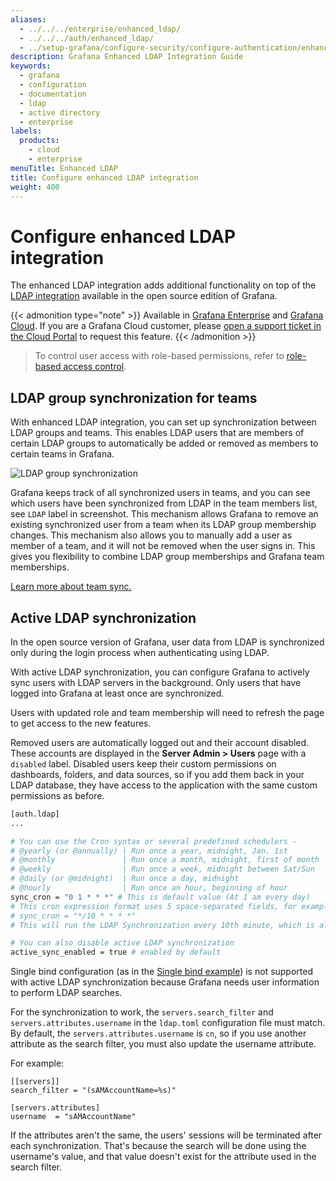 ```yaml
---
aliases:
  - ../../../enterprise/enhanced_ldap/
  - ../../../auth/enhanced_ldap/
  - ../setup-grafana/configure-security/configure-authentication/enhanced_ldap/  
description: Grafana Enhanced LDAP Integration Guide
keywords:
  - grafana
  - configuration
  - documentation
  - ldap
  - active directory
  - enterprise
labels:
  products:
    - cloud
    - enterprise
menuTitle: Enhanced LDAP
title: Configure enhanced LDAP integration
weight: 400
---
```


# Configure enhanced LDAP integration

The enhanced LDAP integration adds additional functionality on top of the [LDAP integration](../ldap/) available in the open source edition of Grafana.

{{< admonition type="note" >}}
Available in [Grafana Enterprise](../../../../introduction/grafana-enterprise/) and [Grafana Cloud](/docs/grafana-cloud).
If you are a Grafana Cloud customer, please [open a support ticket in the Cloud Portal](/profile/org#support) to request this feature.
{{< /admonition >}}

> To control user access with role-based permissions, refer to [role-based access control](../../../../administration/roles-and-permissions/access-control/).

## LDAP group synchronization for teams

With enhanced LDAP integration, you can set up synchronization between LDAP groups and teams. This enables LDAP users that are members
of certain LDAP groups to automatically be added or removed as members to certain teams in Grafana.

![LDAP group synchronization](/static/img/docs/enterprise/team_members_ldap.png)

Grafana keeps track of all synchronized users in teams, and you can see which users have been synchronized from LDAP in the team members list, see `LDAP` label in screenshot.
This mechanism allows Grafana to remove an existing synchronized user from a team when its LDAP group membership changes. This mechanism also allows you to manually add
a user as member of a team, and it will not be removed when the user signs in. This gives you flexibility to combine LDAP group memberships and Grafana team memberships.

[Learn more about team sync.](https://grafana.com/docs/grafana/<GRAFANA_VERSION>/setup-grafana/configure-access/configure-team-sync)

<div class="clearfix"></div>

## Active LDAP synchronization

In the open source version of Grafana, user data from LDAP is synchronized only during the login process when authenticating using LDAP.

With active LDAP synchronization, you can configure Grafana to actively sync users with LDAP servers in the background. Only users that have logged into Grafana at least once are synchronized.

Users with updated role and team membership will need to refresh the page to get access to the new features.

Removed users are automatically logged out and their account disabled. These accounts are displayed in the **Server Admin > Users** page with a `disabled` label. Disabled users keep their custom permissions on dashboards, folders, and data sources, so if you add them back in your LDAP database, they have access to the application with the same custom permissions as before.

```bash
[auth.ldap]
...

# You can use the Cron syntax or several predefined schedulers -
# @yearly (or @annually) | Run once a year, midnight, Jan. 1st        | 0 0 1 1 *
# @monthly               | Run once a month, midnight, first of month | 0 0 1 * *
# @weekly                | Run once a week, midnight between Sat/Sun  | 0 0 * * 0
# @daily (or @midnight)  | Run once a day, midnight                   | 0 0 * * *
# @hourly                | Run once an hour, beginning of hour        | 0 * * * *
sync_cron = "0 1 * * *" # This is default value (At 1 am every day)
# This cron expression format uses 5 space-separated fields, for example
# sync_cron = "*/10 * * * *"
# This will run the LDAP Synchronization every 10th minute, which is also the minimal interval between the Grafana sync times i.e. you cannot set it for every 9th minute

# You can also disable active LDAP synchronization
active_sync_enabled = true # enabled by default
```

Single bind configuration (as in the [Single bind example](../ldap/#single-bind-example)) is not supported with active LDAP synchronization because Grafana needs user information to perform LDAP searches.

For the synchronization to work, the `servers.search_filter` and `servers.attributes.username` in the `ldap.toml` configuration file must match. By default, the `servers.attributes.username` is `cn`, so if you use another attribute as the search filter, you must also update the username attribute.

For example:

```
[[servers]]
search_filter = "(sAMAccountName=%s)"

[servers.attributes]
username  = "sAMAccountName"
```

If the attributes aren't the same, the users' sessions will be terminated after each synchronization. That's because the search will be done using the username's value, and that value doesn't exist for the attribute used in the search filter.
